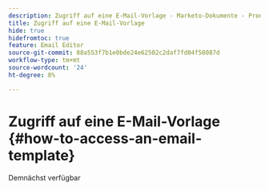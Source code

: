 ```yaml
---
description: Zugriff auf eine E-Mail-Vorlage - Marketo-Dokumente - Produktdokumentation
title: Zugriff auf eine E-Mail-Vorlage
hide: true
hidefromtoc: true
feature: Email Editor
source-git-commit: 88a553f7b1e0bde24e62502c2daf7fd04f58087d
workflow-type: tm+mt
source-wordcount: '24'
ht-degree: 8%

---
```


# Zugriff auf eine E-Mail-Vorlage {#how-to-access-an-email-template}

Demnächst verfügbar
